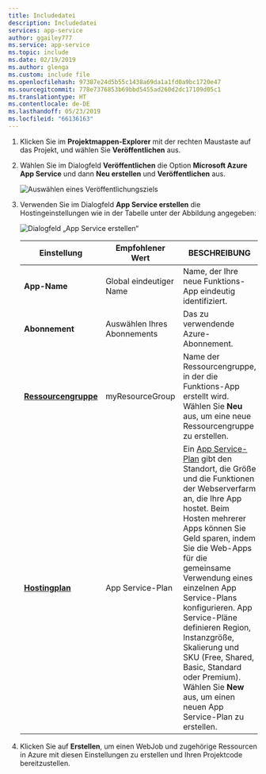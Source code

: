 ```yaml
---
title: Includedatei
description: Includedatei
services: app-service
author: ggailey777
ms.service: app-service
ms.topic: include
ms.date: 02/19/2019
ms.author: glenga
ms.custom: include file
ms.openlocfilehash: 97387e24d5b55c1438a69da1a1fd0a9bc1720e47
ms.sourcegitcommit: 778e7376853b69bbd5455ad260d2dc17109d05c1
ms.translationtype: HT
ms.contentlocale: de-DE
ms.lasthandoff: 05/23/2019
ms.locfileid: "66136163"
---
```

1. Klicken Sie im **Projektmappen-Explorer** mit der rechten Maustaste auf das Projekt, und wählen Sie **Veröffentlichen** aus.

1. Wählen Sie im Dialogfeld **Veröffentlichen** die Option **Microsoft Azure App Service** und dann **Neu erstellen** und **Veröffentlichen** aus.

   ![Auswählen eines Veröffentlichungsziels](./media/webjobs-publish-netcore/pick-publish-target.png)

1. Verwenden Sie im Dialogfeld **App Service erstellen** die Hostingeinstellungen wie in der Tabelle unter der Abbildung angegeben:

    ![Dialogfeld „App Service erstellen“](./media/webjobs-publish-netcore/app-service-dialog.png)

    | Einstellung      | Empfohlener Wert  | BESCHREIBUNG                                |
    | ------------ |  ------- | -------------------------------------------------- |
    | **App-Name** | Global eindeutiger Name | Name, der Ihre neue Funktions-App eindeutig identifiziert. |
    | **Abonnement** | Auswählen Ihres Abonnements | Das zu verwendende Azure-Abonnement. |
    | **[Ressourcengruppe](../articles/azure-resource-manager/resource-group-overview.md)** | myResourceGroup |  Name der Ressourcengruppe, in der die Funktions-App erstellt wird. Wählen Sie **Neu** aus, um eine neue Ressourcengruppe zu erstellen.|
    | **[Hostingplan](../articles/app-service/overview-hosting-plans.md)** | App Service-Plan | Ein [App Service-Plan](../articles/app-service/overview-hosting-plans.md) gibt den Standort, die Größe und die Funktionen der Webserverfarm an, die Ihre App hostet. Beim Hosten mehrerer Apps können Sie Geld sparen, indem Sie die Web-Apps für die gemeinsame Verwendung eines einzelnen App Service-Plans konfigurieren. App Service-Pläne definieren Region, Instanzgröße, Skalierung und SKU (Free, Shared, Basic, Standard oder Premium). Wählen Sie **New** aus, um einen neuen App Service-Plan zu erstellen. |

1. Klicken Sie auf **Erstellen**, um einen WebJob und zugehörige Ressourcen in Azure mit diesen Einstellungen zu erstellen und Ihren Projektcode bereitzustellen.